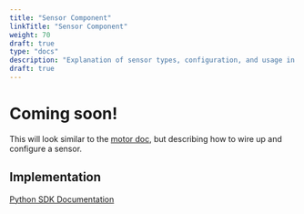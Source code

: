 ```yaml
---
title: "Sensor Component"
linkTitle: "Sensor Component"
weight: 70
draft: true
type: "docs"
description: "Explanation of sensor types, configuration, and usage in Viam."
draft: true
---
```

# Coming soon!
This will look similar to the [motor doc](../motor), but describing how to wire up and configure a sensor.

## Implementation

[Python SDK Documentation](https://python.viam.dev/autoapi/viam/components/sensor/index.html)
